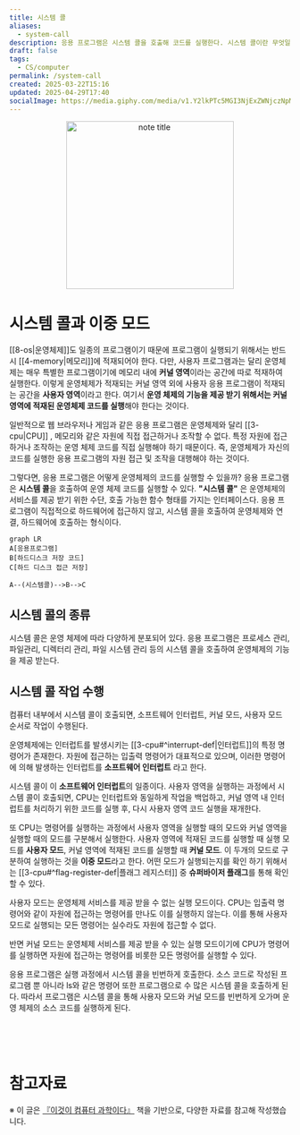 ```yaml
---
title: 시스템 콜
aliases:
  - system-call
description: 응용 프로그램은 시스템 콜을 호출해 코드를 실행한다. 시스템 콜이란 무엇일까
draft: false
tags:
  - CS/computer
permalink: /system-call
created: 2025-03-22T15:16
updated: 2025-04-29T17:40
socialImage: https://media.giphy.com/media/v1.Y2lkPTc5MGI3NjExZWNjczNpM3lyMDIxZG93Yjk5OWk4dGN5cjF2MzJtMDFndW90a2JseCZlcD12MV9naWZzX3NlYXJjaCZjdD1n/nea1LCYl8r8k0/giphy.gif
---
```

<p align="center">
  <img src="https://media.giphy.com/media/v1.Y2lkPTc5MGI3NjExZWNjczNpM3lyMDIxZG93Yjk5OWk4dGN5cjF2MzJtMDFndW90a2JseCZlcD12MV9naWZzX3NlYXJjaCZjdD1n/nea1LCYl8r8k0/giphy.gif" alt="note title" width="300">
</p>

# 시스템 콜과 이중 모드

[[8-os|운영체제]]도 일종의 프로그램이기 때문에 프로그램이 실행되기 위해서는 반드시 [[4-memory|메모리]]에 적재되어야 한다. 다만, 사용자 프로그램과는 달리 운영체제는 매우 특별한 프로그램이기에 메모리 내에 **커널 영역**이라는 공간에 따로 적재하여 실행한다. 이렇게 운영체제가 적재되는 커널 영역 외에 사용자 응용 프로그램이 적재되는 공간을 **사용자 영역**이라고 한다. 여기서 **운영 체제의 기능을 제공 받기 위해서는 커널 영역에 적재된 운영체제 코드를 실행**해야 한다는 것이다.

일반적으로 웹 브라우저나 게임과 같은 응용 프로그램은 운영체제와 달리 [[3-cpu|CPU]] , 메모리와 같은 자원에 직접 접근하거나 조작할 수 없다. 특정 자원에 접근하거나 조작하는 운영 체제 코드를 직접 실행해야 하기 때문이다. 즉, 운영체제가 자신의 코드를 실행한 응용 프로그램의 자원 접근 및 조작을 대행해야 하는 것이다.

그렇다면, 응용 프로그램은 어떻게 운영체제의 코드를 실행할 수 있을까? 응용 프로그램은 **시스템 콜**을 호출하여 운영 체제 코드를 실행할 수 있다. **"시스템 콜"** 은 운영체제의 서비스를 제공 받기 위한 수단, 호출 가능한 함수 형태를 가지는 인터페이스다. 응용 프로그램이 직접적으로 하드웨어에 접근하지 않고, 시스템 콜을 호출하여 운영체제와 연결, 하드웨어에 호출하는 형식이다.

```mermaid
graph LR
A[응용프로그램]
B[하드디스크 저장 코드]
C[하드 디스크 접근 저장]

A--(시스템콜)-->B-->C
```

## 시스템 콜의 종류

시스템 콜은 운영 체제에 따라 다양하게 분포되어 있다. 응용 프로그램은 프로세스 관리, 파일관리, 디렉터리 관리, 파일 시스템 관리 등의 시스템 콜을 호출하여 운영체제의 기능을 제공 받는다.

## 시스템 콜 작업 수행

컴퓨터 내부에서 시스템 콜이 호출되면, 소프트웨어 인터럽트, 커널 모드, 사용자 모드 순서로 작업이 수행된다. 

운영체제에는 인터럽트를 발생시키는 [[3-cpu#^interrupt-def|인터럽트]]의 특정 명령어가 존재한다. 자원에 접근하는 입출력 명령어가 대표적으로 있으며, 이러한 명령어에 의해 발생하는 인터럽트를 **소프트웨어 인터럽트** 라고 한다.

시스템 콜이 이 **소프트웨어 인터럽트**의 일종이다. 사용자 영역을 실행하는 과정에서 시스템 콜이 호출되면, CPU는 인터럽트와 동일하게 작업을 백업하고, 커널 영역 내 인터럽트를 처리하기 위한 코드를 실행 후, 다시 사용자 영역 코드 실행을 재개한다.

또 CPU는 명령어를 실행하는 과정에서 사용자 영역을 실행할 때의 모드와 커널 영역을 실행할 때의 모드를 구분해서 실행한다. 사용자 영역에 적재된 코드를 실행할 때 실행 모드를 **사용자 모드**, 커널 영역에 적재된 코드를 실행할 때 **커널 모드**. 이 두개의 모드로 구분하여 실행하는 것을 **이중 모드**라고 한다. 어떤 모드가 실행되는지를 확인 하기 위해서는 [[3-cpu#^flag-register-def|플래그 레지스터]] 중 **슈퍼바이저 플래그**를 통해 확인할 수 있다.

사용자 모드는 운영체제 서비스를 제공 받을 수 없는 실행 모드이다. CPU는 입출력 명령어와 같이 자원에 접근하는 명령어를 만나도 이를 실행하지 않는다. 이를 통해 사용자 모드로 실행되는 모든 명령어는 실수라도 자원에 접근할 수 없다.

반면 커널 모드는 운영체제 서비스를 제공 받을 수 있는 실행 모드이기에 CPU가 명령어를 실행하면 자원에 접근하는 명령어를 비롯한 모든 명령어를 실행할 수 있다. 

응용 프로그램은 실행 과정에서 시스템 콜을 빈번하게 호출한다. 소스 코드로 작성된 프로그램 뿐 아니라 ls와 같은 명령어 또한 프로그램으로 수 많은 시스템 콜을 호출하게 된다. 따라서 프로그램은 시스템 콜을 통해 사용자 모드와 커널 모드를 빈번하게 오가며 운영 체제의 소스 코드를 실행하게 된다.

</br></br></br>
# 참고자료
※ 이 글은 [『이것이 컴퓨터 과학이다』](https://product.kyobobook.co.kr/detail/S000214014967) 책을 기반으로, 다양한 자료를 참고해 작성했습니다.